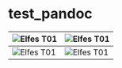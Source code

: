 # test_pandoc

| ![Elfes T01](https://www.black-book-editions.fr/img_produit/3/L/14373.jpg) | ![Elfes T01](https://www.black-book-editions.fr/img_produit/3/L/14373.jpg) |
| --- | --- |
| ![Elfes T01](https://www.black-book-editions.fr/img_produit/3/L/14373.jpg) | ![Elfes T01](https://www.black-book-editions.fr/img_produit/3/L/14373.jpg) |

